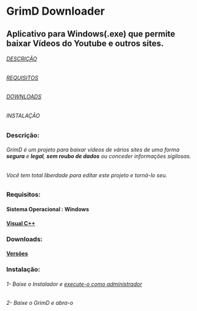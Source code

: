 # GrimD Downloader
## Aplicativo para Windows(.exe) que permite baixar Vídeos do Youtube e outros sites.


###### [DESCRIÇÃO](https://github.com/JaiantCP1/GrimD-Youtube-Downloader#descri%C3%A7%C3%A3o)
###### [REQUISITOS](https://github.com/JaiantCP1/GrimD-Youtube-Downloader#requisitos)
###### [DOWNLOADS](https://github.com/JaiantCP1/GrimD-Youtube-Downloader#downloads)
###### INSTALAÇÃO


### Descrição:

###### GrimD é um projeto para baixar vídeos de vários sites de uma forma **segura** e **legal**, **sem roubo de dados** ou conceder informações sigilosas.

######  Você tem total liberdade para editar este projeto e torná-lo seu.

### Requisitos:

#### Sistema Operacional : **Windows**
#### [Visual C++](https://aka.ms/vs/16/release/vc_redist.x64.exe)

### Downloads:

#### [Versões](https://github.com/JaiantCP1/GrimD-Youtube-Downloader/tags)

### Instalação:

###### 1- Baixe o Instalador e [execute-o como administrador](https://www.softdownload.com.br/como-executar-programa-como-administrador-windows.html)
###### 2- Baixe o GrimD e abra-o
